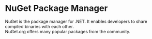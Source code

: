 # NuGet Package Manager

NuGet is the package manager for .NET. It enables developers to share compiled binaries with each other.  
NuGet.org offers many popular packages from the community.
